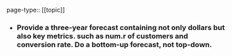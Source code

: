 page-type:: [[topic]]
- ### Provide a three-year forecast containing not only dollars but also key metrics. such as num.r of customers and conversion rate. Do a bottom-up forecast, not top-down.


